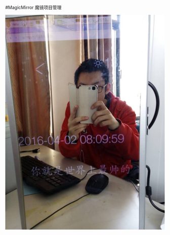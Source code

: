 #MagicMirror
魔镜项目管理

![image](https://github.com/paine1690/MagicMirror/blob/master/pictrue/pic1.jpg)